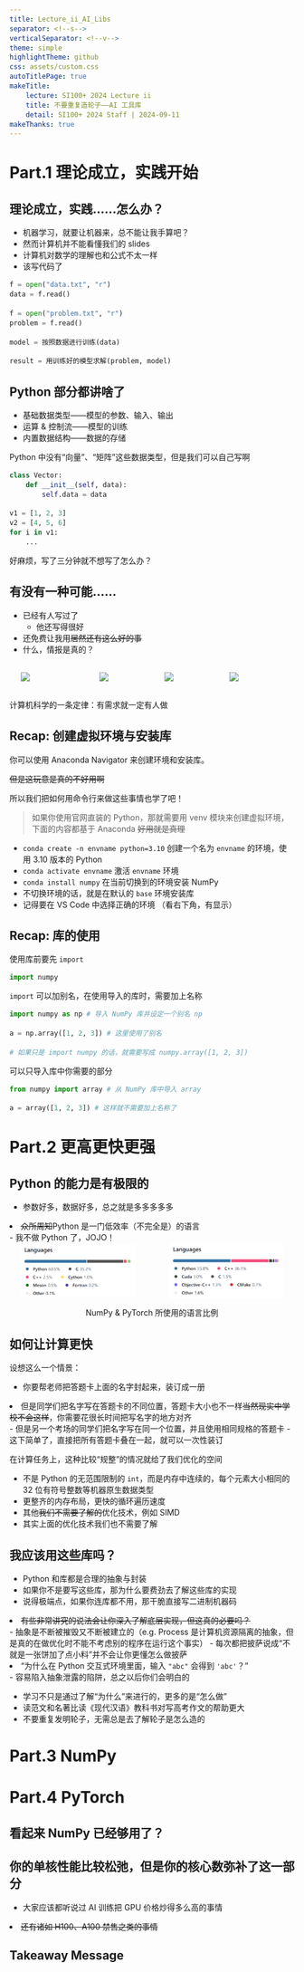 ```yaml
---
title: Lecture_ii_AI_Libs
separator: <!--s-->
verticalSeparator: <!--v-->
theme: simple
highlightTheme: github
css: assets/custom.css
autoTitlePage: true
makeTitle:
    lecture: SI100+ 2024 Lecture ii
    title: 不要重复造轮子——AI 工具库
    detail: SI100+ 2024 Staff | 2024-09-11
makeThanks: true
--- 
```


# Part.1 理论成立，实践开始

<!--v-->

## 理论成立，实践……怎么办？

- 机器学习，就要让机器来，总不能让我手算吧？ <!-- .element: class="fragment" -->
- 然而计算机并不能看懂我们的 slides <!-- .element: class="fragment" -->
- 计算机对数学的理解也和公式不太一样 <!-- .element: class="fragment" -->
- 该写代码了 <!-- .element: class="fragment" -->

```py []
f = open("data.txt", "r")
data = f.read()

f = open("problem.txt", "r")
problem = f.read()

model = 按照数据进行训练(data)

result = 用训练好的模型求解(problem, model)
```
<!-- .element: class="fragment" -->

<!--v-->

## Python 部分都讲啥了

- 基础数据类型——模型的参数、输入、输出 <!-- .element: class="fragment" -->
- 运算 & 控制流——模型的训练 <!-- .element: class="fragment" -->
- 内置数据结构——数据的存储 <!-- .element: class="fragment" -->

Python 中没有“向量”、“矩阵”这些数据类型，但是我们可以自己写啊 <!-- .element: class="fragment" -->

```py []
class Vector:
    def __init__(self, data):
        self.data = data

v1 = [1, 2, 3]
v2 = [4, 5, 6]
for i in v1:
    ...
```
<!-- .element: class="fragment" -->

好麻烦，写了三分钟就不想写了怎么办？ <!-- .element: class="fragment" -->

<!--v-->

## 有没有一种可能……

- 已经有人写过了 <!-- .element: class="fragment" -->
  - 他还写得很好 <!-- .element: class="fragment" -->
  <li class="fragment"> 还免费让我用<del>居然还有这么好的事</del> </li>
- 什么，情报是真的？ <!-- .element: class="fragment" -->

</br>

<div style="display: flex; justify-content: center;">
  <img src="https://numpy.org/images/logo.svg" width="20%" style="display: block; margin: 0 auto;">
  <img src="https://pytorch.org/assets/images/logo-icon.svg" width="15%" style="display: block; margin: 0 auto;">
  <img src="https://avatars.githubusercontent.com/u/15658638" width="15%" style="display: block; margin: 0 auto;">
  <img src="https://matplotlib.org/_static/images/documentation.svg" width="19%" style="display: block; margin: 0 auto;">
</div> <!-- .element: class="fragment" -->

</br>

计算机科学的一条定律：有需求就一定有人做 <!-- .element: class="fragment" -->

<!--v-->

## Recap: 创建虚拟环境与安装库

你可以使用 Anaconda Navigator 来创建环境和安装库。

<span>~~但是这玩意是真的不好用啊~~</span> <!-- .element: class="fragment" -->

所以我们把如何用命令行来做这些事情也学了吧！ <!-- .element: class="fragment" -->

<div class="fragment">

> 如果你使用官网直装的 Python，那就需要用 venv 模块来创建虚拟环境，下面的内容都基于 Anaconda ~~好用就是真理~~

</div>

<ul>

<li class="fragment"> <code>conda create -n envname python=3.10</code> 创建一个名为 <code>envname</code> 的环境，使用 3.10 版本的 Python </li>

<li class="fragment"> <code>conda activate envname</code> 激活 <code>envname</code> 环境 </li>

<li class="fragment"> <code>conda install numpy</code> 在当前切换到的环境安装 NumPy </li>

<li class="fragment"> 不切换环境的话，就是在默认的 <code>base</code> 环境安装库 </li>

<li class="fragment"> 记得要在 VS Code 中选择正确的环境 （看右下角，有显示） </li>

</ul>

<!--v-->

## Recap: 库的使用

<div class="fragment">

使用库前要先 `import`

```py []
import numpy
```

</div>

<div class="fragment">

`import` 可以加别名，在使用导入的库时，需要加上名称

```py
import numpy as np # 导入 NumPy 库并设定一个别名 np

a = np.array([1, 2, 3]) # 这里使用了别名

# 如果只是 import numpy 的话，就需要写成 numpy.array([1, 2, 3])
```

</div>

<div class="fragment">

可以只导入库中你需要的部分

```py
from numpy import array # 从 NumPy 库中导入 array

a = array([1, 2, 3]) # 这样就不需要加上名称了
```

</div>

<!--s-->

# Part.2 更高更快更强

<!--v-->

## Python 的能力是有极限的

- 参数好多，数据好多，总之就是多多多多多 <!-- .element: class="fragment" -->
<li class="fragment"> <del>众所周知</del>Python 是一门低效率（不完全是）的语言 </li>
- 我不做 Python 了，JOJO！ <!-- .element: class="fragment" -->

</br>

<div class="fragment">

<div style="display: flex; align-items: center; justify-content: center;">
  <img src="images/numpy_language_ratio.png" width="40%" style="margin-right: 30px;">
  <img src="images/pytorch_language_ratio.png" width="40%" style="margin-left: 30px;">
</div>

<div style="text-align: center;">

NumPy & PyTorch 所使用的语言比例

</div>

</div>

<!--v-->

## 如何让计算更快

设想这么一个情景：

- 你要帮老师把答题卡上面的名字封起来，装订成一册 <!-- .element: class="fragment" -->
<li class="fragment"> 但是同学们把名字写在答题卡的不同位置，答题卡大小也不一样<del>当然现实中学校不会这样</del>，你需要花很长时间把写名字的地方对齐 </li>
- 但是另一个考场的同学们把名字写在同一个位置，并且使用相同规格的答题卡 <!-- .element: class="fragment" -->
- 这下简单了，直接把所有答题卡叠在一起，就可以一次性装订 <!-- .element: class="fragment" -->

</br>

<div class="fragment">

在计算任务上，这种比较“规整”的情况就给了我们优化的空间

- 不是 Python 的无范围限制的 `int`，而是内存中连续的，每个元素大小相同的 32 位有符号整数等机器原生数据类型
- 更整齐的内存布局，更快的循环遍历速度
- 其他~~我们不需要了解的~~优化技术，例如 SIMD
- 其实上面的优化技术我们也不需要了解

</div>

<!--v-->

## 我应该用这些库吗？

- Python 和库都是合理的抽象与封装 <!-- .element: class="fragment" --> 
- 如果你不是要写这些库，那为什么要费劲去了解这些库的实现 <!-- .element: class="fragment" -->
- 说得极端点，如果你连库都不用，那干脆直接写二进制机器码 <!-- .element: class="fragment" --> 
<li class="fragment"> <del>有些非常讲究的说法会让你深入了解底层实现，但这真的必要吗？</del>  </li>
- 抽象是不断被摧毁又不断被建立的（e.g. Process 是计算机资源隔离的抽象，但是真的在做优化时不能不考虑别的程序在运行这个事实） <!-- .element: class="fragment" -->
- 每次都把披萨说成“不就是一张饼加了点小料”并不会让你更懂怎么做披萨 <!-- .element: class="fragment" -->
<li class="fragment"> “为什么在 Python 交互式环境里面，输入 <code>"abc"</code> 会得到 <code>'abc'</code>？” </li>
- 容易陷入抽象泄露的陷阱，总之以后你们会明白的 <!-- .element: class="fragment" -->

</br>             

- 学习不只是通过了解“为什么”来进行的，更多的是“怎么做” <!-- .element: class="fragment" -->
- 读范文和名著比读《现代汉语》教科书对写高考作文的帮助更大 <!-- .element: class="fragment" -->
- 不要重复发明轮子，无需总是去了解轮子是怎么造的 <!-- .element: class="fragment" -->

<!--s-->

# Part.3 NumPy

<!--v-->

## 

<!--s-->

# Part.4 PyTorch

<!--v-->

## 看起来 NumPy 已经够用了？    

<!--v-->

## 你的单核性能比较松弛，但是你的核心数弥补了这一部分

- 大家应该都听说过 AI 训练把 GPU 价格炒得多么高的事情 <!-- .element: class="fragment" -->
<li class="fragment"> <del>还有诸如 H100、A100 禁售之类的事情</del> </li>

<!--s-->

## Takeaway Message



